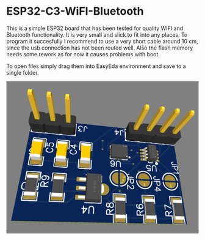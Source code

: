 # ESP32-C3-WiFI-Bluetooth

This is a simple ESP32 board that has been tested for quality WIFI and Bluetooth functionality. It is very small and slick to fit into any places.
To program it succesfully I recommend to use a very short cable around 10 cm, since the usb connection has not been routed well.
Also the flash memory needs some rework as for now it causes problems with boot.

To open files simply drag them into EasyEda environment and save to a single folder.


<img src="https://github.com/ChipSelectCS/ICM42670-P/blob/main/image.png" width="600" />

